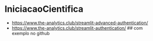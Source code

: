 # IniciacaoCientifica
- https://www.the-analytics.club/streamlit-advanced-authentication/
- https://www.the-analytics.club/streamlit-authentication/  ## com exemplo no github
